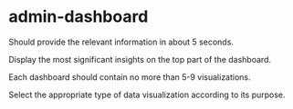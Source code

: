 # admin-dashboard

Should provide the relevant information in about 5 seconds.

Display the most significant insights on the top part of the dashboard.

Each dashboard should contain no more than 5-9 visualizations.

Select the appropriate type of data visualization according to its purpose.

